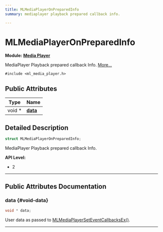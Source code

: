 ```yaml
---
title: MLMediaPlayerOnPreparedInfo
summary: mediaplayer playback prepared callback info. 

---
```


# MLMediaPlayerOnPreparedInfo

**Module:** **[Media Player](/versioned_docs/version-22-May-2023/api-ref/api/Modules/group___media_player/group___media_player.md)**



MediaPlayer Playback prepared callback Info.  [More...](#detailed-description)


`#include <ml_media_player.h>`

## Public Attributes

| Type           | Name           |
| -------------- | -------------- |
| void * | **[data](/versioned_docs/version-22-May-2023/api-ref/api/Modules/group___media_player/struct_m_l_media_player_on_prepared_info.md#void-data)**  |

## Detailed Description

```cpp
struct MLMediaPlayerOnPreparedInfo;
```

MediaPlayer Playback prepared callback Info. 




**API Level:**
  * 2




-----------
## Public Attributes Documentation

### data {#void-data}

```cpp
void * data;
```


User data as passed to [MLMediaPlayerSetEventCallbacksEx()](/versioned_docs/version-22-May-2023/api-ref/api/Modules/group___media_player/group___media_player.md#mlresult-mlmediaplayerseteventcallbacksex). 





-----------


